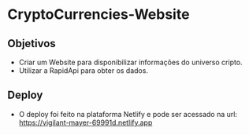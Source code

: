 # CryptoCurrencies-Website

## Objetivos
- Criar um Website para disponibilizar informações do universo cripto.
- Utilizar a RapidApi para obter os dados.

## Deploy

- O deploy foi feito na plataforma Netlify e pode ser acessado na url: https://vigilant-mayer-69991d.netlify.app
